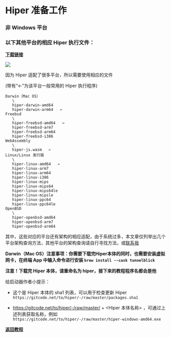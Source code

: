 # Hiper 准备工作

### 非 Windows 平台

### 以下其他平台的相应 Hiper 执行文件：

[**下载链接**](https://gitcode.net/to/hiper)

![](https://gitcode.net/chearlai/hiper-j/-/raw/main/p/28.gif)

因为 Hiper 适配了很多平台，所以需要使用相应的文件

(带有“←”为该平台一般常用的 Hiper 执行程序)

```
Darwin（Mac OS）
   \
   hiper-darwin-amd64   
   hiper-darwin-arm64   ←
Freebsd
   \
   hiper-freebsd-amd64   ←
   hiper-freebsd-arm7
   hiper-freebsd-arm64
   hiper-freebsd-i386
WebAssembly
   \
   hiper-js.wasm   ←
Linux/Linux 发行版
   \
   hiper-linux-amd64   ←
   hiper-linux-arm7
   hiper-linux-arm64
   hiper-linux-i386
   hiper-linux-mips  
   hiper-linux-mips64
   hiper-linux-mips64le
   hiper-linux-mipsle
   hiper-linux-ppc64
   hiper-linux-ppc64le
OpenBSD
   \
   hiper-openbsd-amd64
   hiper-openbsd-arm7
   hiper-openbsd-arm64
```
其中，这些对应的平台还有架构的相应适配，由于系统过多，本文章仅列举出几个平台架构查询方法，其他平台的架构查询请自行寻找方法，或[联系我](/d.md#%E6%8F%90%E7%A4%BA)
</code></pre>
</details>

**Darwin（Mac OS）注意事项：你需要下载完Hiper本体的同时，也需要安装虚拟网卡，在终端 App 中输入命令进行安装 `brew install --cask tunnelblick`**

**注意！下载完 Hiper 本体，请重命名为 hiper，接下来的教程程序名都会是他**

给启动器作者小提示：

- 这个是 Hiper 本体的 sha1 列表，可以用于检查更新 Hiper `https://gitcode.net/to/hiper/-/raw/master/packages.sha1`

- https://gitcode.net/to/hiper/-/raw/master/ + <Hiper 本体名称> ，可通过上述列表获取名称，例如 `https://gitcode.net/to/hiper/-/raw/master/hiper-windows-amd64.exe`

[**返回教程**](/d.md)